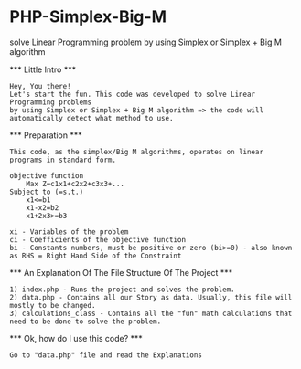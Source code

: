 # PHP-Simplex-Big-M
solve Linear Programming problem by using Simplex or Simplex + Big M algorithm

*** Little Intro ***

	Hey, You there!
	Let's start the fun. This code was developed to solve Linear Programming problems
	by using Simplex or Simplex + Big M algorithm => the code will automatically detect what method to use.


*** Preparation ***

	This code, as the simplex/Big M algorithms, operates on linear programs in standard form.

	objective function
		Max Z=c1x1+c2x2+c3x3+...
	Subject to (=s.t.)
		x1<=b1
		x1-x2=b2
		x1+2x3>=b3

	xi - Variables of the problem 
	ci - Coefficients of the objective function
	bi - Constants numbers, must be positive or zero (bi>=0) - also known as RHS = Right Hand Side of the Constraint


*** An Explanation Of The File Structure Of The Project ***

	1) index.php - Runs the project and solves the problem.
	2) data.php - Contains all our Story as data. Usually, this file will mostly to be changed.
	3) calculations_class - Contains all the "fun" math calculations that need to be done to solve the problem.

*** Ok, how do I use this code? ***

	Go to "data.php" file and read the Explanations
